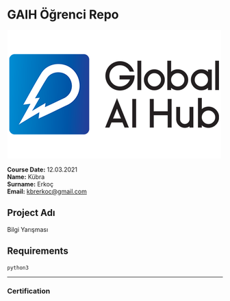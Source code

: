 # GAIH Öğrenci Repo
![](img/newlogo.png)

**Course Date:** 12.03.2021  
**Name:** Kübra  
**Surname:** Erkoç  
**Email:** kbrerkoc@gmail.com  

## Project Adı
Bilgi Yarışması

## Requirements
```
python3
```
---

### Certification
<!-- ![](img/TopLearnerCertificate.png) -->
